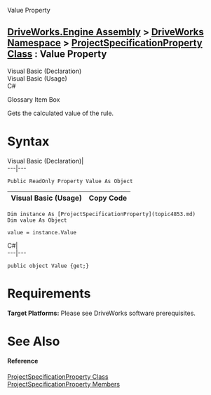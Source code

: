 Value Property   
  
[DriveWorks.Engine Assembly](topic2156.md) > [DriveWorks Namespace](topic2159.md) > [ProjectSpecificationProperty Class](topic4853.md) : Value Property  
---  
  
Visual Basic (Declaration)    
Visual Basic (Usage)    
C# 

Glossary Item Box

Gets the calculated value of the rule. 

# Syntax

Visual Basic (Declaration)|   
---|---  
      
    
    Public ReadOnly Property Value As Object  
  
Visual Basic (Usage)| Copy Code  
---|---  
      
    
    Dim instance As [ProjectSpecificationProperty](topic4853.md)
    Dim value As Object
     
    value = instance.Value  
  
C#|   
---|---  
      
    
    public object Value {get;}  
  
# Requirements

**Target Platforms:** Please see DriveWorks software prerequisites.

# See Also

#### Reference

[ProjectSpecificationProperty Class](topic4853.md)   
[ProjectSpecificationProperty Members](topic4854.md)


